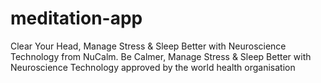 # meditation-app
Clear Your Head, Manage Stress &amp; Sleep Better with Neuroscience Technology from NuCalm. Be Calmer, Manage Stress &amp; Sleep Better with Neuroscience Technology approved by the world health organisation
